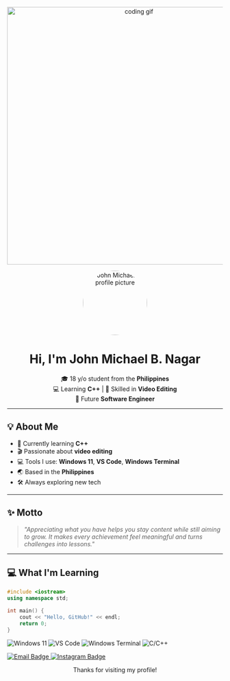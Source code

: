 <p align="center">
  <img src="https://media.giphy.com/media/qgQUggAC3Pfv687qPC/giphy.gif" alt="coding gif" width="600"/>
</p>

<p align="center">
  <img src="https://avatars.githubusercontent.com/u/210105966?s=400&u=1b373569d484e288ff17704907decba40b7cc2e8&v=4" alt="John Michael's profile picture" width="150" style="border-radius: 50%;" />
</p>

<h1 align="center">Hi, I'm John Michael B. Nagar</h1>

<p align="center">
  🎓 18 y/o student from the <b>Philippines</b> <br>
  💻 Learning <b>C++</b> | 🎥 Skilled in <b>Video Editing</b> <br>
  🚀 Future <b>Software Engineer</b>
</p>

---

## 💡 About Me

- 🧠 Currently learning **C++**
- 🎬 Passionate about **video editing**
- 💻 Tools I use: **Windows 11**, **VS Code**, **Windows Terminal**
- 🌏 Based in the **Philippines**
- 🛠️ Always exploring new tech

---

## ✨ Motto

> _"Appreciating what you have helps you stay content while still aiming to grow. It makes every achievement feel meaningful and turns challenges into lessons."_

---

## 💻 What I'm Learning

```cpp
#include <iostream>
using namespace std;

int main() {
    cout << "Hello, GitHub!" << endl;
    return 0;
}
 ```

<p align="left"> <img src="https://img.icons8.com/color/48/000000/windows-11.png" alt="Windows 11" title="Windows 11"/> <img src="https://img.icons8.com/fluent/48/000000/visual-studio-code-2019.png" alt="VS Code" title="Visual Studio Code"/> <img src="https://upload.wikimedia.org/wikipedia/commons/5/51/Windows_Terminal_logo.svg" alt="Windows Terminal" title="Windows Terminal"/> <img src="https://img.icons8.com/color/48/000000/c-plus-plus-logo.png" alt="C/C++" title="C/C++"/> </p>

<p align="left"> <a href="mailto:Whyeixha1986@gmail.com"> <img src="https://img.shields.io/badge/Email-Whyeixha1986@gmail.com-blue?style=flat-square&logo=gmail" alt="Email Badge"/> </a> <a href="https://instagram.com/hoshimaruu333" target="_blank"> <img src="https://img.shields.io/badge/Instagram-@hoshimaruu333-purple?style=flat-square&logo=instagram" alt="Instagram Badge"/> </a> </p>

<p align="center">Thanks for visiting my profile!</p>
